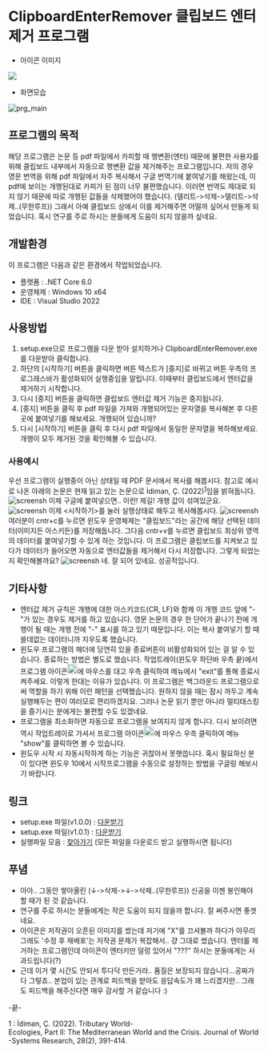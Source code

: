 # ClipboardEnterRemover 클립보드 엔터 제거 프로그램

* 아이콘 이미지
<img src="https://raw.githubusercontent.com/azusa0999/ClipboardEnterRemover/main/img/enter_1131.ico" />

* 화면모습

![prg_main](https://img1.daumcdn.net/thumb/R1280x0/?scode=mtistory2&fname=https%3A%2F%2Fblog.kakaocdn.net%2Fdn%2FvnWHH%2FbtrK6B9w0Ji%2FiuwbiZtbOuovqP0g1yGgv0%2Fimg.png)


## 프로그램의 목적
해당 프로그램은 논문 등 pdf 파일에서 카피할 때 행변환(엔터) 때문에 불편한 사용자를 위해 클립보드 내부에서 자동으로 행변환 값을 제거해주는 프로그램입니다.
저의 경우 영문 번역을 위해 pdf 파일에서 자주 복사해서 구글 번역기에 붙여넣기를 해왔는데, 이 pdf에 보이는 개행된대로 카피가 된 점이 너무 불편했습니다. 
이러면 번역도 제대로 되지 않기 때문에 따로 개행된 값들을 삭제했어야 했습니다. (델리트->삭제->델리트->삭제..(무한루프))
그래서 아예 클립보드 상에서 이를 제거해주면 어떨까 싶어서 만들게 되었습니다. 혹시 연구를 주로 하시는 분들에게 도움이 되지 않을까 싶네요. 

## 개발환경
이 프로그램은 다음과 같은 환경에서 작업되었습니다.
* 플랫폼 : .NET Core 6.0
* 운영체제 : Windows 10 x64
* IDE : Visual Studio 2022

## 사용방법
1. setup.exe으로 프로그램을 다운 받아 설치하거나 ClipboardEnterRemover.exe를 다운받아 클릭합니다.
2. 하단의 [시작하기] 버튼을 클릭하면 버튼 텍스트가 [중지]로 바뀌고 버튼 우측의 프로그래스바가 활성화되어 실행중임을 알립니다. 이때부터 클립보드에서 엔터값을 제거하기 시작합니다. 
3. 다시 [중지] 버튼을 클릭하면 클립보드 엔터값 제거 기능은 중지됩니다.
4. [중지] 버튼을 클릭 후 pdf 파일을 가져와 개행되어있는 문자열을 복사해본 후 다른 곳에 붙여넣기를 해보세요. 개행되어 있습니까?
5. 다시 [시작하기] 버튼을 클릭 후 다시 pdf 파일에서 동일한 문자열을 복하해보세요. 개행이 모두 제거된 것을 확인해볼 수 있습니다.

### 사용예시
우선 프로그램이 실행중이 아닌 상태일 때 PDF 문서에서 복사를 해봅시다. 참고로 예시로 나온 아래의 논문은 현재 읽고 있는 논문으로 İdiman, Ç. (2022)<sup>[1](#footnote_1)</sup>임을 밝혀둡니다.
![screensh](https://img1.daumcdn.net/thumb/R1280x0/?scode=mtistory2&fname=https%3A%2F%2Fblog.kakaocdn.net%2Fdn%2FmbfmO%2FbtrK6Q0dqN6%2FkFkgjClIF47poD8WFlTZBk%2Fimg.png)
이제 구글에 붙여넣으면.. 이런! 제길! 개행 값이 섞여있군요.
![screensh](https://img1.daumcdn.net/thumb/R1280x0/?scode=mtistory2&fname=https%3A%2F%2Fblog.kakaocdn.net%2Fdn%2FbpGqtC%2FbtrK91muyVM%2FwPTe3xt6vWM6uD5XOEhWFk%2Fimg.png)
이제 <시작하기>를 눌러 실행상태로 해두고 복사해봅시다.
![screensh](https://img1.daumcdn.net/thumb/R1280x0/?scode=mtistory2&fname=https%3A%2F%2Fblog.kakaocdn.net%2Fdn%2FbaSOCb%2FbtrLafdIsCp%2FEeIfk5Hu53LeyFw7fuhZC1%2Fimg.png)
여러분이 cntr+c를 누르면 윈도우 운영체제는 "클립보드"라는 공간에 해당 선택된 데이터(이미지든 아스키든)를 저장해둡니다. 그다음 cntr+v를 누르면 클립보드 최상위 영역의 데이터를 붙여넣기할 수 있게 하는 것입니다. 이 프로그램은 클립보드를 지켜보고 있다가 데이터가 들어오면 자동으로 엔터값들을 제거해서 다시 저장합니다. 그렇게 되었는지 확인해볼까요?
![screensh](https://img1.daumcdn.net/thumb/R1280x0/?scode=mtistory2&fname=https%3A%2F%2Fblog.kakaocdn.net%2Fdn%2Fci0vz0%2FbtrK56Cjgqp%2Fhu1K9KlqhG0N9gk8MdmNsK%2Fimg.png)
네. 잘 되어 있네요. 성공적입니다.

## 기타사항
* 엔터값 제거 규칙은 개행에 대한 아스키코드(CR, LF)와 함께 이 개행 코드 앞에 "-"가 있는 경우도 제거를 하고 있습니다. 영문 논문의 경우 한 단어가 끝나기 전에 개행이 될 때는 개행 전에 "-" 표시를 하고 있기 때문입니다. 이는 복사 붙여넣기 할 때 쓸데없는 데이터니까 지우도록 했습니다.
* 윈도우 프로그램의 헤더에 당연히 있을 종료버튼이 비활성화되어 있는 걸 알 수 있습니다. 종료하는 방법은 별도로 했습니다. 작업트레이(윈도우 하단바 우측 끝)에서 프로그램 아이콘<img src="https://raw.githubusercontent.com/azusa0999/ClipboardEnterRemover/main/img/enter_1131.ico" width="20" height="20" />에 마우스를 대고 우측 클릭하여 메뉴에서 "exit"를 통해 종료시켜주세요. 이렇게 한대는 이유가 있습니다. 이 프로그램은 백그라운드 프로그램으로써 역할을 하기 위해 이런 패턴을 선택했습니다. 원하지 않을 때는 잠시 꺼두고 계속 실행해두는 편이 여러모로 편리하겠지요. 그러나 논문 읽기 뿐만 아니라 멀티태스킹을 즐기시는 분에게는 불편할 수도 있겠네요.
* 프로그램을 최소화하면 자동으로 프로그램을 보여지지 않게 합니다. 다시 보이려면 역시 작업트레이로 가셔서 프로그램 아이콘<img src="https://raw.githubusercontent.com/azusa0999/ClipboardEnterRemover/main/img/enter_1131.ico" width="20" height="20" />에 마우스 우측 클릭하여 메뉴 "show"를 클릭하면 볼 수 있습니다.
* 윈도우 시작 시 자동시작하게 하는 기능은 귀찮아서 못햇씁니다. 혹시 필요하신 분이 있다면 윈도우 10에서 시작프로그램을 수동으로 설정하는 방법을 구글링 해보시기 바랍니다.

## 링크
* setup.exe 파일(v1.0.0) : [다운받기](https://github.com/azusa0999/ClipboardEnterRemover/releases/download/v1.0.0/Release.zip)
* setup.exe 파일(v1.0.1) : [다운받기](https://github.com/azusa0999/ClipboardEnterRemover/releases/download/v1.0.0/Release_v1.0.1.zip)
* 실행파일 모음 : [찾아가기](https://github.com/azusa0999/ClipboardEnterRemover/tree/main/bin/Release/net6.0-windows) (모든 파일을 다운로드 받고 실행하시면 됩니다)

## 푸념
* 아아.. 그동안 쌓아올린 (↓->삭제->↓->삭제..(무한루프)) 신공을 이젠 봉인해야 할 때가 된 것 같습니다.
* 연구를 주로 하시는 분들에게는 작은 도움이 되지 않을까 합니다. 잘 써주시면 좋겟네요. 
* 아이콘은 저작권이 오픈된 이미지를 썼는데 저기에 "X"를 끄셔볼까 하다가 아무리 그래도 '수정 후 재배포'는 저작권 문제가 복잡해서.. 걍 그대로 썼습니다. 엔터를 제거하는 프로그램인데 아이콘이 엔터키만 덜렁 있어서 "???" 하시는 분들에게는 사과드립니다(?)
* 근데 이거 몇 시간도 안되서 투다닥 만든거라.. 품질은 보장되지 않습니다...공짜가 다 그렇죠.. 본업이 있는 관계로 피드백을 받아도 응답속도가 꽤 느리겠지만.. 그래도 피드백을 해주신다면 매우 감사할 거 같습니다 :)

-끝-

<a name="footnote_1">1</a> : İdiman, Ç. (2022). Tributary World-Ecologies, Part II: The Mediterranean World and the Crisis. Journal of World-Systems Research, 28(2), 391-414.
